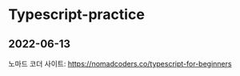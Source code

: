 # Typescript-practice

## 2022-06-13 

노마드 코더 사이트: https://nomadcoders.co/typescript-for-beginners

